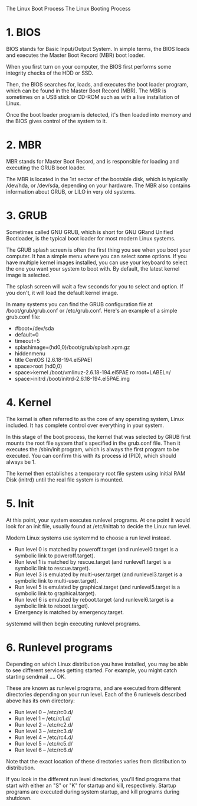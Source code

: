 The Linux Boot Process
The Linux Booting Process

# 1. BIOS
BIOS stands for Basic Input/Output System. In simple terms, the BIOS loads and executes the Master Boot Record (MBR) boot loader.

When you first turn on your computer, the BIOS first performs some integrity checks of the HDD or SSD.

Then, the BIOS searches for, loads, and executes the boot loader program, which can be found in the Master Boot Record (MBR). The MBR is sometimes on a USB stick or CD-ROM such as with a live installation of Linux.

Once the boot loader program is detected, it's then loaded into memory and the BIOS gives control of the system to it.

# 2. MBR
MBR stands for Master Boot Record, and is responsible for loading and executing the GRUB boot loader.

The MBR is located in the 1st sector of the bootable disk, which is typically /dev/hda, or /dev/sda, depending on your hardware. The MBR also contains information about GRUB, or LILO in very old systems.

# 3. GRUB
Sometimes called GNU GRUB, which is short for GNU GRand Unified Bootloader, is the typical boot loader for most modern Linux systems.

The GRUB splash screen is often the first thing you see when you boot your computer. It has a simple menu where you can select some options. If you have multiple kernel images installed, you can use your keyboard to select the one you want your system to boot with. By default, the latest kernel image is selected.

The splash screen will wait a few seconds for you to select and option. If you don't, it will load the default kernel image.

In many systems you can find the GRUB configuration file at /boot/grub/grub.conf or /etc/grub.conf. Here's an example of a simple grub.conf file:

- #boot=/dev/sda
- default=0
- timeout=5
- splashimage=(hd0,0)/boot/grub/splash.xpm.gz
- hiddenmenu
- title CentOS (2.6.18-194.el5PAE)
- space>root (hd0,0)
- space>kernel /boot/vmlinuz-2.6.18-194.el5PAE ro root=LABEL=/
- space>initrd /boot/initrd-2.6.18-194.el5PAE.img

# 4. Kernel
The kernel is often referred to as the core of any operating system, Linux included. It has complete control over everything in your system.

In this stage of the boot process, the kernel that was selected by GRUB first mounts the root file system that's specified in the grub.conf file. Then it executes the /sbin/init program, which is always the first program to be executed. You can confirm this with its process id (PID), which should always be 1.

The kernel then establishes a temporary root file system using Initial RAM Disk (initrd) until the real file system is mounted.

# 5. Init
At this point, your system executes runlevel programs. At one point it would look for an init file, usually found at /etc/inittab to decide the Linux run level.

Modern Linux systems use systemmd to choose a run level instead.

- Run level 0 is matched by poweroff.target (and runlevel0.target is a symbolic link to poweroff.target).
- Run level 1 is matched by rescue.target (and runlevel1.target is a symbolic link to rescue.target).
- Run level 3 is emulated by multi-user.target (and runlevel3.target is a symbolic link to multi-user.target).
- Run level 5 is emulated by graphical.target (and runlevel5.target is a symbolic link to graphical.target).
- Run level 6 is emulated by reboot.target (and runlevel6.target is a symbolic link to reboot.target).
- Emergency is matched by emergency.target.

systemmd will then begin executing runlevel programs.

# 6. Runlevel programs
Depending on which Linux distribution you have installed, you may be able to see different services getting started. For example, you might catch starting sendmail …. OK.

These are known as runlevel programs, and are executed from different directories depending on your run level. Each of the 6 runlevels described above has its own directory:

- Run level 0 – /etc/rc0.d/
- Run level 1 – /etc/rc1.d/
- Run level 2 – /etc/rc2.d/
- Run level 3 – /etc/rc3.d/
- Run level 4 – /etc/rc4.d/
- Run level 5 – /etc/rc5.d/
- Run level 6 – /etc/rc6.d/

Note that the exact location of these directories varies from distribution to distribution.

If you look in the different run level directories, you'll find programs that start with either an "S" or "K" for startup and kill, respectively. Startup programs are executed during system startup, and kill programs during shutdown.
